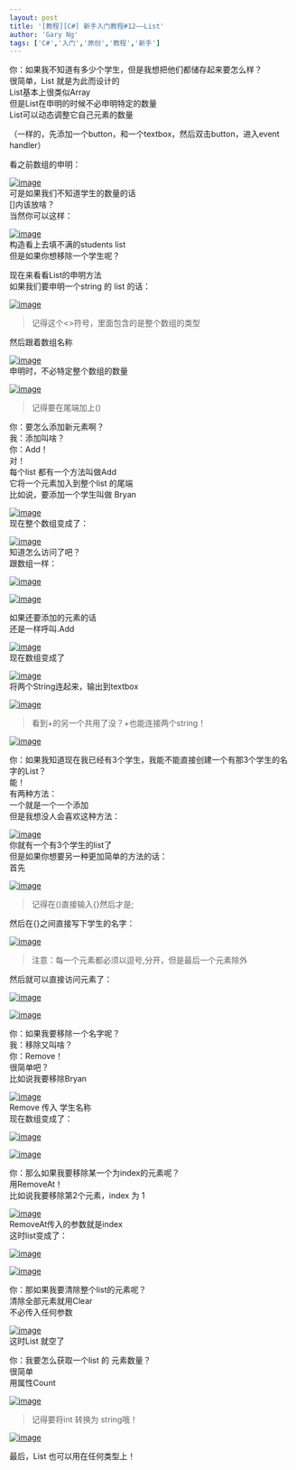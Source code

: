 ```yaml
---
layout: post
title: '[教程][C#] 新手入门教程#12——List'
author: 'Gary Ng'
tags: ['C#','入门','原创','教程','新手']
---
```


你：如果我不知道有多少个学生，但是我想把他们都储存起来要怎么样？  
 很简单，List 就是为此而设计的  
 List基本上很类似Array  
 但是List在申明的时候不必申明特定的数量  
 List可以动态调整它自己元素的数量  
  
 （一样的，先添加一个button，和一个textbox，然后双击button，进入event
handler）  
  
 看之前数组的申明：  

[![image](http://lh4.ggpht.com/-aSikoiFNGCQ/UoheeDu7NvI/AAAAAAAAF5c/hrtWbbNFDus/image_thumb.png?imgmax=800 "image")](http://lh3.ggpht.com/-NGrF9wEz8Ac/Uohecs-8RDI/AAAAAAAAF5U/tH9jzWBUpOU/s1600-h/image%25255B2%25255D.png)  
 可是如果我们不知道学生的数量的话  
 []内该放啥？  
 当然你可以这样：  

[![image](http://lh3.ggpht.com/-bTmGk9-6UoQ/UohefdndOHI/AAAAAAAAF5s/uGFkexgNIu8/image_thumb%25255B1%25255D.png?imgmax=800 "image")](http://lh3.ggpht.com/-kpOuWR0MWK4/UoheeuJ8lXI/AAAAAAAAF5g/i7quj4i5WR4/s1600-h/image%25255B5%25255D.png)  
 构造看上去填不满的students list  
 但是如果你想移除一个学生呢？  
  
 现在来看看List的申明方法  
 如果我们要申明一个string 的 list 的话：  

[![image](http://lh3.ggpht.com/-XSii1Gcj6b8/UohegfVVhyI/AAAAAAAAF54/q80DD1o3PwU/image_thumb%25255B2%25255D.png?imgmax=800 "image")](http://lh3.ggpht.com/-HAX1ZmvtGEk/Uohef40bOII/AAAAAAAAF50/eULwOQgPaQc/s1600-h/image%25255B8%25255D.png)  

> 记得这个\<\>符号，里面包含的是整个数组的类型

然后跟着数组名称  

[![image](http://lh5.ggpht.com/-oh49UJHIILA/UohehVWDJcI/AAAAAAAAF6I/wf-6-TFQNvc/image_thumb%25255B3%25255D.png?imgmax=800 "image")](http://lh4.ggpht.com/-aplrMR9PAtY/Uoheg_CIF3I/AAAAAAAAF58/SndP1MkCusg/s1600-h/image%25255B11%25255D.png)  
 申明时，不必特定整个数组的数量  

[![image](http://lh4.ggpht.com/-Cg7TE9xiawg/UoheittZqEI/AAAAAAAAF6c/NZRv7V9mALM/image_thumb%25255B4%25255D.png?imgmax=800 "image")](http://lh5.ggpht.com/-ezOC_fOX60E/UohehwXxO4I/AAAAAAAAF6Q/VIaquKW9Amw/s1600-h/image%25255B14%25255D.png)  

> 记得要在尾端加上()

  
 你：要怎么添加新元素啊？  
 我：添加叫啥？  
 你：Add！  
 对！  
 每个list 都有一个方法叫做Add  
 它将一个元素加入到整个list 的尾端  
 比如说，要添加一个学生叫做 Bryan  

[![image](http://lh5.ggpht.com/-ii_KTNGBwjc/UohejsMqA2I/AAAAAAAAF6s/CDXvQofcXTw/image_thumb%25255B5%25255D.png?imgmax=800 "image")](http://lh5.ggpht.com/-Tc2aJ-f7na4/UohejGP4blI/AAAAAAAAF6g/gX6m-NmKj4Y/s1600-h/image%25255B17%25255D.png)  
 现在整个数组变成了：  

[![image](http://lh3.ggpht.com/-7yp86bOKgrY/Uohek5GL2DI/AAAAAAAAF68/YCo0alRnZ-s/image_thumb%25255B6%25255D.png?imgmax=800 "image")](http://lh3.ggpht.com/-GPpk_IMV7v8/UohekTCtIsI/AAAAAAAAF6w/_96QP3R1uQE/s1600-h/image%25255B20%25255D.png)  
 知道怎么访问了吧？  
 跟数组一样：  

[![image](http://lh4.ggpht.com/-mmoxjVqu18k/UohemSr2MpI/AAAAAAAAF7M/1o5ioTYl_bE/image_thumb%25255B7%25255D.png?imgmax=800 "image")](http://lh3.ggpht.com/-JMpNd7gnX0I/UohelkfAu9I/AAAAAAAAF7E/1Hrgyh_-ZgQ/s1600-h/image%25255B23%25255D.png)  

[![image](http://lh3.ggpht.com/-nrJ7O9POuhc/Uohenu04a9I/AAAAAAAAF7Y/xuo2GuGajF4/image_thumb%25255B8%25255D.png?imgmax=800 "image")](http://lh4.ggpht.com/-hqiXzKN21zw/Uohem1N4C6I/AAAAAAAAF7U/ZBSaXXNYtqc/s1600-h/image%25255B26%25255D.png)  
  
 如果还要添加的元素的话  
 还是一样呼叫.Add  

[![image](http://lh5.ggpht.com/-VgKc574Uik0/UohepxjxOdI/AAAAAAAAF7s/7z4e6lYeoog/image_thumb%25255B9%25255D.png?imgmax=800 "image")](http://lh3.ggpht.com/-mBrEsTjhXG0/UoheoLUyEJI/AAAAAAAAF7k/QFO8UkxanyA/s1600-h/image%25255B29%25255D.png)  
 现在数组变成了  

[![image](http://lh5.ggpht.com/-Jz_Ku2TRDyQ/UoherKQo-TI/AAAAAAAAF74/8xaHfGSS-Rk/image_thumb%25255B12%25255D.png?imgmax=800 "image")](http://lh5.ggpht.com/-k6KMbLPyRR4/UoheqaH3PUI/AAAAAAAAF70/GovGEKYZg7A/s1600-h/image%25255B38%25255D.png)  
 将两个String连起来，输出到textbox  

[![image](http://lh4.ggpht.com/-pHiSRUr6_N8/UohesZBCwaI/AAAAAAAAF8I/EOrozMlgFbw/image_thumb%25255B14%25255D.png?imgmax=800 "image")](http://lh6.ggpht.com/-elgb1QtWW8k/UohervVzN_I/AAAAAAAAF8E/1sH8oi6GhV8/s1600-h/image%25255B44%25255D.png)  

> 看到+的另一个共用了没？+也能连接两个string！

[![image](http://lh4.ggpht.com/-uXAwJ2zdBuc/UohetZHS6lI/AAAAAAAAF8Y/hrW5txrBXDc/image_thumb%25255B15%25255D.png?imgmax=800 "image")](http://lh5.ggpht.com/-U5OBD4ObKC4/Uohes8sVfpI/AAAAAAAAF8Q/A1Yioak6fGI/s1600-h/image%25255B47%25255D.png)  
  

你：如果我知道现在我已经有3个学生，我能不能直接创建一个有那3个学生的名字的List？  
 能！  
 有两种方法：  
 一个就是一个一个添加  
 但是我想没人会喜欢这种方法：  

[![image](http://lh6.ggpht.com/-15B_IpyYxos/UoheumITbjI/AAAAAAAAF8s/8G4A9q7L1uU/image_thumb%25255B16%25255D.png?imgmax=800 "image")](http://lh3.ggpht.com/-IljbNP-QFvw/UoheuK9KhLI/AAAAAAAAF8k/KOtjAzRLzf8/s1600-h/image%25255B50%25255D.png)  
 你就有一个有3个学生的list了  
 但是如果你想要另一种更加简单的方法的话：  
 首先  

[![image](http://lh4.ggpht.com/-GGrWu6i3Rls/UohevvVJ4II/AAAAAAAAF88/NPx_6eYTVhk/image_thumb%25255B17%25255D.png?imgmax=800 "image")](http://lh5.ggpht.com/-7DBSB5_ZOw4/UohevJPMoHI/AAAAAAAAF8w/PMOY6pf5BEo/s1600-h/image%25255B53%25255D.png)  

> 记得在()直接输入{}然后才是;

然后在{}之间直接写下学生的名字：  

[![image](http://lh3.ggpht.com/-GpXypj_8bJE/UohexLT-72I/AAAAAAAAF9M/ng_CO9TPum8/image_thumb%25255B19%25255D.png?imgmax=800 "image")](http://lh3.ggpht.com/-bNSVxqO5UxM/UohewbppYEI/AAAAAAAAF9E/m0PWjPVzgrQ/s1600-h/image%25255B59%25255D.png)  

> 注意：每一个元素都必须以逗号,分开，但是最后一个元素除外

然后就可以直接访问元素了：  

[![image](http://lh6.ggpht.com/-nhWGmWD-HI8/UoheyPUVROI/AAAAAAAAF9c/DHbwNA1UZII/image_thumb%25255B20%25255D.png?imgmax=800 "image")](http://lh3.ggpht.com/-IwGsp5nwpgA/UohexovwdII/AAAAAAAAF9Q/DwAZh4IysJQ/s1600-h/image%25255B62%25255D.png)  

[![image](http://lh4.ggpht.com/-RliAeC3Fp5w/UohezdhK8-I/AAAAAAAAF9o/W4wAESKrLUQ/image_thumb%25255B22%25255D.png?imgmax=800 "image")](http://lh5.ggpht.com/-TXzjakcxzXo/Uohey1ilgXI/AAAAAAAAF9g/MAG4RF1yghs/s1600-h/image%25255B68%25255D.png)  
  
 你：如果我要移除一个名字呢？  
 我：移除又叫啥？  
 你：Remove！  
 很简单吧？  
 比如说我要移除Bryan  

[![image](http://lh5.ggpht.com/-kviIMqrSK3U/Uohe0uvaEwI/AAAAAAAAF98/iFWDCtMeOtw/image_thumb%25255B23%25255D.png?imgmax=800 "image")](http://lh4.ggpht.com/-fFqgtyxvlIU/Uohez5DMmYI/AAAAAAAAF9w/0ZFA-e4phLo/s1600-h/image%25255B71%25255D.png)  
 Remove 传入 学生名称  
 现在数组变成了：  

[![image](http://lh5.ggpht.com/-10FGhX6mgAM/Uohe1xhRFrI/AAAAAAAAF-M/JQ2lfL8dYas/image_thumb%25255B24%25255D.png?imgmax=800 "image")](http://lh4.ggpht.com/-Xc_zzP4JpQk/Uohe1CNPiGI/AAAAAAAAF-E/ioJyT2lq3Pw/s1600-h/image%25255B74%25255D.png)  

[![image](http://lh5.ggpht.com/-5u0QPuiRj-w/Uohe3AB81AI/AAAAAAAAF-c/Ms54I9lG-dw/image_thumb%25255B25%25255D.png?imgmax=800 "image")](http://lh6.ggpht.com/-Qyuil8-h1as/Uohe2eAsFMI/AAAAAAAAF-U/YwrhbiRa1LI/s1600-h/image%25255B77%25255D.png)  
  
 你：那么如果我要移除某一个为index的元素呢？  
 用RemoveAt！  
 比如说我要移除第2个元素，index 为 1  

[![image](http://lh3.ggpht.com/-B-TmBKEwlhs/Uohe4QnZzfI/AAAAAAAAF-s/JQCWC2dmogU/image_thumb%25255B26%25255D.png?imgmax=800 "image")](http://lh5.ggpht.com/-QkmOMPtLnGA/Uohe3pXObBI/AAAAAAAAF-k/UJ7jPxBceM0/s1600-h/image%25255B80%25255D.png)  
 RemoveAt传入的参数就是index  
 这时list变成了：  

[![image](http://lh5.ggpht.com/-lqRtjs0S2hU/Uohe5mwW0rI/AAAAAAAAF-8/2Pawy08nBU4/image_thumb%25255B27%25255D.png?imgmax=800 "image")](http://lh3.ggpht.com/-RBKkGWbHyTg/Uohe4z5bH4I/AAAAAAAAF-0/uUhRz-zFqD8/s1600-h/image%25255B83%25255D.png)  

[![image](http://lh4.ggpht.com/-ui-iUMub-bw/Uohe7KUf9yI/AAAAAAAAF_M/sVT3xMdPPdk/image_thumb%25255B28%25255D.png?imgmax=800 "image")](http://lh5.ggpht.com/-_FJjWV0d1SQ/Uohe6T2TSNI/AAAAAAAAF_E/w2r92a09S2o/s1600-h/image%25255B86%25255D.png)  
  
 你：那如果我要清除整个list的元素呢？  
 清除全部元素就用Clear  
 不必传入任何参数  

[![image](http://lh5.ggpht.com/-Hjj7pMpMaBw/Uohe8Vo3ZuI/AAAAAAAAF_Y/BDtISeTP6nE/image_thumb%25255B29%25255D.png?imgmax=800 "image")](http://lh5.ggpht.com/-k8_iYj3Ux5k/Uohe7u8S9sI/AAAAAAAAF_U/qDntD6yLvhg/s1600-h/image%25255B89%25255D.png)  
 这时List 就空了  
  
 你：我要怎么获取一个list 的 元素数量？  
 很简单  
 用属性Count  

[![image](http://lh4.ggpht.com/-d5wElBvcXPE/Uohe9qPx47I/AAAAAAAAF_s/JLx5RockBP4/image_thumb%25255B30%25255D.png?imgmax=800 "image")](http://lh5.ggpht.com/-dOr-U17I2bo/Uohe89nNC8I/AAAAAAAAF_k/Nhe9cook9Qo/s1600-h/image%25255B92%25255D.png)  

> 记得要将int 转换为 string哦！

[![image](http://lh4.ggpht.com/-aCldcJntpkU/Uohe-xzUZZI/AAAAAAAAF_8/pq8mnYmsv_A/image_thumb%25255B32%25255D.png?imgmax=800 "image")](http://lh3.ggpht.com/-eTIps8n6GRs/Uohe-OMetVI/AAAAAAAAF_0/YjvnGSnbJlg/s1600-h/image%25255B98%25255D.png)  
  
 最后，List 也可以用在任何类型上！

